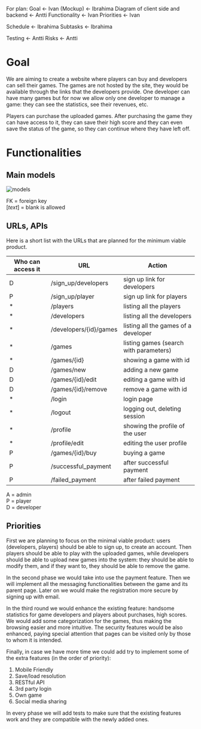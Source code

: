 For plan:
Goal            <- Ivan
(Mockup)        <- Ibrahima
Diagram of client side and backend   <- Antti
Functionality   <- Ivan
Priorities      <- Ivan

Schedule        <- Ibrahima
Subtasks        <- Ibrahima

Testing         <- Antti
Risks           <- Antti

Goal
====
We are aiming to create a website where players can buy and developers can sell
their games. The games are not hosted by the site, they would be available
through the links that the developers provide. One developer can have many games
but for now we allow only one developer to manage a game: they can see the
statistics, see their revenues, etc.

Players can purchase the uploaded games. After purchasing the game they can have
access to it, they can save their high score and they can even save the status
of the game, so they can continue where they have left off.

Functionalities
===============

Main models
-----------

![models](https://git.niksula.hut.fi/makipaa1/gamestore/raw/master/docs/images/models.png)          

FK = foreign key <br>
[_text_] = blank is allowed

URLs, APIs
----------

Here is a short list with the URLs that are planned for the minimum viable product.


| **Who can access it** | **URL** | **Action** |
|---|---|---|
| D | /sign_up/developers | sign up link for developers |
| P | /sign_up/player | sign up link for players |
| * | /players | listing all the players |
| * | /developers | listing all the developers |
| * | /developers/{id}/games | listing all the games of a developer |
| * | /games | listing games (search with parameters) |
| * | /games/{id} | showing a game with id |
| D | /games/new | adding a new game |
| D | /games/{id}/edit | editing a game with id |
| D | /games/{id}/remove | remove a game with id |
| * | /login | login page |
| * | /logout | logging out, deleting session |
| * | /profile | showing the profile of the user |
| * | /profile/edit | editing the user profile |
| P | /games/{id}/buy | buying a game |
| P | /successful_payment | after successful payment |
| P | /failed_payment | after failed payment |

A = admin <br>
P = player <br>
D = developer

Priorities
----------

First we are planning to focus on the minimal viable product: users (developers,
players) should be able to sign up, to create an account. Then players should be
able to play with the uploaded games, while developers should be able to upload
new games into the system: they should be able to modify them, and if they want
to, they should be able to remove the game.

In the second phase we would take into use the payment feature. Then we will
implement all the messaging functionalities between the game and its parent
page. Later on we would make the registration more secure by signing up with
email.

In the third round we would enhance the existing feature: handsome statistics
for game developers and players about purchases, high scores. We would add some
categorization for the games, thus making the browsing easier and more
intuitive. The security features would be also enhanced, paying special
attention that pages can be visited only by those to whom it is intended.

Finally, in case we have more time we could add try to implement some of the
extra features (in the order of priority):

1. Mobile Friendly
2. Save/load resolution
3. RESTful API
4. 3rd party login
5. Own game
6. Social media sharing

In every phase we will add tests to make sure that the existing features work
and they are compatible with the newly added ones.